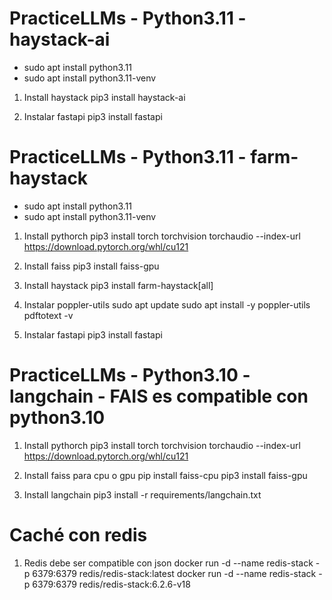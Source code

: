 # PracticeLLMs - Python3.11 - haystack-ai

- sudo apt install python3.11
- sudo apt install python3.11-venv

1. Install haystack
   pip3 install haystack-ai

2. Instalar fastapi
   pip3 install fastapi

# PracticeLLMs - Python3.11 - farm-haystack

- sudo apt install python3.11
- sudo apt install python3.11-venv

1. Install pythorch
   pip3 install torch torchvision torchaudio --index-url https://download.pytorch.org/whl/cu121

2. Install faiss
   pip3 install faiss-gpu

3. Install haystack
   pip3 install farm-haystack[all]

4. Instalar poppler-utils
   sudo apt update
   sudo apt install -y poppler-utils
   pdftotext -v

5. Instalar fastapi
   pip3 install fastapi

# PracticeLLMs - Python3.10 - langchain - FAIS es compatible con python3.10

1. Install pythorch
   pip3 install torch torchvision torchaudio --index-url https://download.pytorch.org/whl/cu121

2. Install faiss para cpu o gpu
   pip install faiss-cpu
   pip3 install faiss-gpu

3. Install langchain
   pip3 install -r requirements/langchain.txt

# Caché con redis

1. Redis debe ser compatible con json
   docker run -d --name redis-stack -p 6379:6379 redis/redis-stack:latest
   docker run -d --name redis-stack -p 6379:6379 redis/redis-stack:6.2.6-v18
